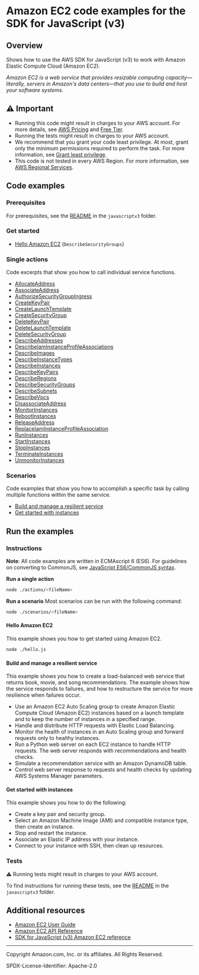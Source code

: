 # Amazon EC2 code examples for the SDK for JavaScript (v3)

## Overview

Shows how to use the AWS SDK for JavaScript (v3) to work with Amazon Elastic Compute Cloud (Amazon EC2).

<!--custom.overview.start-->
<!--custom.overview.end-->

_Amazon EC2 is a web service that provides resizable computing capacity—literally, servers in Amazon's data centers—that you use to build and host your software systems._

## ⚠ Important

* Running this code might result in charges to your AWS account. For more details, see [AWS Pricing](https://aws.amazon.com/pricing/) and [Free Tier](https://aws.amazon.com/free/).
* Running the tests might result in charges to your AWS account.
* We recommend that you grant your code least privilege. At most, grant only the minimum permissions required to perform the task. For more information, see [Grant least privilege](https://docs.aws.amazon.com/IAM/latest/UserGuide/best-practices.html#grant-least-privilege).
* This code is not tested in every AWS Region. For more information, see [AWS Regional Services](https://aws.amazon.com/about-aws/global-infrastructure/regional-product-services).

<!--custom.important.start-->
<!--custom.important.end-->

## Code examples

### Prerequisites

For prerequisites, see the [README](../../README.md#Prerequisites) in the `javascriptv3` folder.


<!--custom.prerequisites.start-->
<!--custom.prerequisites.end-->

### Get started

- [Hello Amazon EC2](hello.js#L6) (`DescribeSecurityGroups`)


### Single actions

Code excerpts that show you how to call individual service functions.

- [AllocateAddress](actions/allocate-address.js#L6)
- [AssociateAddress](actions/associate-address.js#L6)
- [AuthorizeSecurityGroupIngress](actions/authorize-security-group-ingress.js#L6)
- [CreateKeyPair](actions/create-key-pair.js#L6)
- [CreateLaunchTemplate](../cross-services/wkflw-resilient-service/steps-deploy.js#L278)
- [CreateSecurityGroup](actions/create-security-group.js#L6)
- [DeleteKeyPair](actions/delete-key-pair.js#L6)
- [DeleteLaunchTemplate](../cross-services/wkflw-resilient-service/steps-destroy.js#L266)
- [DeleteSecurityGroup](actions/delete-security-group.js#L6)
- [DescribeAddresses](actions/describe-addresses.js#L6)
- [DescribeIamInstanceProfileAssociations](../cross-services/wkflw-resilient-service/steps-demo.js#L241)
- [DescribeImages](actions/describe-images.js#L6)
- [DescribeInstanceTypes](actions/describe-instance-types.js#L6)
- [DescribeInstances](actions/describe-instances.js#L6)
- [DescribeKeyPairs](actions/describe-key-pairs.js#L6)
- [DescribeRegions](actions/describe-regions.js#L6)
- [DescribeSecurityGroups](actions/describe-security-groups.js#L6)
- [DescribeSubnets](../cross-services/wkflw-resilient-service/steps-deploy.js#L372)
- [DescribeVpcs](../cross-services/wkflw-resilient-service/steps-deploy.js#L357)
- [DisassociateAddress](actions/disassociate-address.js#L6)
- [MonitorInstances](actions/monitor-instances.js#L6)
- [RebootInstances](actions/reboot-instances.js#L6)
- [ReleaseAddress](actions/release-address.js#L6)
- [ReplaceIamInstanceProfileAssociation](../cross-services/wkflw-resilient-service/steps-demo.js#L253)
- [RunInstances](actions/run-instances.js#L6)
- [StartInstances](actions/start-instances.js#L6)
- [StopInstances](actions/stop-instances.js#L6)
- [TerminateInstances](actions/terminate-instances.js#L6)
- [UnmonitorInstances](actions/unmonitor-instances.js#L6)

### Scenarios

Code examples that show you how to accomplish a specific task by calling multiple
functions within the same service.

- [Build and manage a resilient service](../cross-services/wkflw-resilient-service/index.js)
- [Get started with instances](scenarios/basic.js)


<!--custom.examples.start-->
<!--custom.examples.end-->

## Run the examples

### Instructions

**Note**: All code examples are written in ECMAscript 6 (ES6). For guidelines on converting to CommonJS, see
[JavaScript ES6/CommonJS syntax](https://docs.aws.amazon.com/sdk-for-javascript/v3/developer-guide/sdk-examples-javascript-syntax.html).

**Run a single action**

```bash
node ./actions/<fileName>
```

**Run a scenario**
Most scenarios can be run with the following command:
```bash
node ./scenarios/<fileName>
```

<!--custom.instructions.start-->
<!--custom.instructions.end-->

#### Hello Amazon EC2

This example shows you how to get started using Amazon EC2.

```bash
node ./hello.js
```


#### Build and manage a resilient service

This example shows you how to create a load-balanced web service that returns book, movie, and song recommendations. The example shows how the service responds to failures, and how to restructure the service for more resilience when failures occur.

- Use an Amazon EC2 Auto Scaling group to create Amazon Elastic Compute Cloud (Amazon EC2) instances based on a launch template and to keep the number of instances in a specified range.
- Handle and distribute HTTP requests with Elastic Load Balancing.
- Monitor the health of instances in an Auto Scaling group and forward requests only to healthy instances.
- Run a Python web server on each EC2 instance to handle HTTP requests. The web server responds with recommendations and health checks.
- Simulate a recommendation service with an Amazon DynamoDB table.
- Control web server response to requests and health checks by updating AWS Systems Manager parameters.

<!--custom.scenario_prereqs.cross_ResilientService.start-->
<!--custom.scenario_prereqs.cross_ResilientService.end-->


<!--custom.scenarios.cross_ResilientService.start-->
<!--custom.scenarios.cross_ResilientService.end-->

#### Get started with instances

This example shows you how to do the following:

- Create a key pair and security group.
- Select an Amazon Machine Image (AMI) and compatible instance type, then create an instance.
- Stop and restart the instance.
- Associate an Elastic IP address with your instance.
- Connect to your instance with SSH, then clean up resources.

<!--custom.scenario_prereqs.ec2_Scenario_GetStartedInstances.start-->
<!--custom.scenario_prereqs.ec2_Scenario_GetStartedInstances.end-->


<!--custom.scenarios.ec2_Scenario_GetStartedInstances.start-->
<!--custom.scenarios.ec2_Scenario_GetStartedInstances.end-->

### Tests

⚠ Running tests might result in charges to your AWS account.


To find instructions for running these tests, see the [README](../../README.md#Tests)
in the `javascriptv3` folder.



<!--custom.tests.start-->
<!--custom.tests.end-->

## Additional resources

- [Amazon EC2 User Guide](https://docs.aws.amazon.com/AWSEC2/latest/UserGuide/concepts.html)
- [Amazon EC2 API Reference](https://docs.aws.amazon.com/AWSEC2/latest/APIReference/Welcome.html)
- [SDK for JavaScript (v3) Amazon EC2 reference](https://docs.aws.amazon.com/AWSJavaScriptSDK/v3/latest/client/ec2)

<!--custom.resources.start-->
<!--custom.resources.end-->

---

Copyright Amazon.com, Inc. or its affiliates. All Rights Reserved.

SPDX-License-Identifier: Apache-2.0